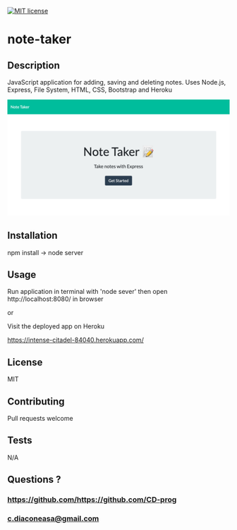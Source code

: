 
[![MIT license](https://img.shields.io/badge/License-MIT-blue.svg)](https://lbesson.mit-license.org/)

# note-taker

## Description
JavaScript application for adding, saving and deleting notes.
Uses Node.js, Express, File System, HTML, CSS, Bootstrap and Heroku

<img src="./public/assets/screen-shot.png">

## Installation
npm install -> node server

## Usage
Run application in terminal with 'node sever' then open http://localhost:8080/ in browser

or

Visit the deployed app on Heroku

https://intense-citadel-84040.herokuapp.com/

## License
MIT

## Contributing
Pull requests welcome

## Tests
N/A

## Questions ?
### https://github.com/https://github.com/CD-prog
### c.diaconeasa@gmail.com
